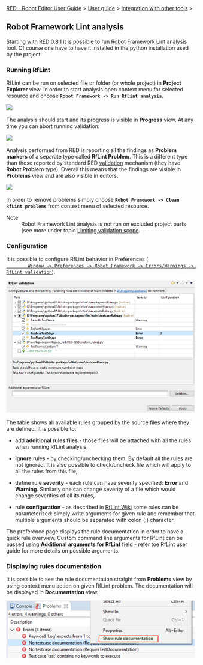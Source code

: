 <html>
<head>
<link href="PLUGINS_ROOT/org.robotframework.ide.eclipse.main.plugin.doc.user/help/style.css" rel="stylesheet" type="text/css"/>
</head>
<body>
<a href="RED/../../../../help/index.html">RED - Robot Editor User Guide</a> &gt; <a href="RED/../../../../help/user_guide/user_guide.html">User guide</a> &gt; <a href="RED/../../../../help/user_guide/tools_integration.html">Integration with other tools</a> &gt; 
	<h2>Robot Framework Lint analysis</h2>
<p>Starting with RED 0.8.1 it is possible to run <a class="external" href="http://github.com/boakley/robotframework-lint/" target="_blank">Robot Framework Lint</a> 
	analysis tool. Of course one have to have it installed in the python installation
	used by the project.
	</p>
<h3>Running RfLint</h3>
<p>RfLint can be run on selected file or folder (or whole project) in <b>Project Explorer</b> view. In order
	to start analysis open context menu for selected resource and choose <b><code>Robot Framework -> Run RfLint analysis</code></b>.
	</p>
<img src="images/rflint_run.png"/>
<p>The analysis should start and its progress is visible in <b>Progress</b> view. At any time you can abort running
	validation:
	</p>
<img src="images/rflint_progress.png"/>
<p>Analysis performed from RED is reporting all the findings as <b>Problem markers</b> of a separate type called
	<b>RfLint Problem</b>. This is a different type than those reported by standard RED <a href="../validation.html">
	validation</a> mechanism (they have <b>Robot Problem</b> type). Overall this means that the findings are visible
	in <b>Problems</b> view and are also visible in editors. 
	</p>
<img src="images/rflint_problems.png"/>
<p>In order to remove problems simply choose <b><code>Robot Framework -> Clean RfLint problems</code></b> from context menu
	of selected resource.
	</p>
<dl class="note">
<dt>Note</dt>
<dd>Robot Framework Lint analysis is not run on excluded project parts (see more under topic <a href="../validation/scope.html">Limiting validation scope</a>.
	   </dd>
</dl>
<h3>Configuration</h3>
<p>It is possible to configure RfLint behavior in Preferences (
		<code><a class="command" href="javascript:executeCommand('org.eclipse.ui.window.preferences(preferencePageId=org.robotframework.ide.eclipse.main.plugin.preferences.rflint)')">
		Window -> Preferences -> Robot Framework -> Errors/Warnings -> RfLint validation</a></code>).
	</p>
<img src="images/rflint_preferences.png"/>
<p>The table shows all available rules grouped by the source files where they are defined. It is possible
	to:
	</p>
<ul>
<li>add <b>additional rules files</b> - those files will be attached with all the rules when running RfLint 
	    analysis,
	    <p></p>
<li><b>ignore</b> rules - by checking/unchecking them. By default all the rules are not ignored. It is also
	    possible to check/uncheck file which will apply to all the rules from this file,
	    <p></p>
</li>
<li>define rule <b>severity</b> - each rule can have severity specified: <b>Error</b> and <b>Warning</b>.
        Similarly one can change severity of a file which would change severities of all its rules, 
        <p></p>
</li>
<li>rule <b>configuration</b> - as described in <a class="external" href="http://github.com/boakley/robotframework-lint/wiki/How-to-write-custom-rules" target="_blank">RfLint Wiki</a>
        some rules can be parameterized: simply write arguments for given rule and remember that multiple arguments
        should be separated with colon (:) character.
        <p></p>
</li>
</li></ul>
<p>The preference page displays the rule documentation in order to have a quick rule overview. Custom command
	line arguments for RfLint can be passed using <b>Additional arguments for RfLint</b> field - refer toe RfLint 
	user guide for more details on possible arguments.
	</p>
<h3>Displaying rules documentation</h3>
<p>It is possible to see the rule documentation straight from <b>Problems</b> view by using context menu
    action on given RfLint problem. The documentation will be displayed in <b>Documentation</b> view.
    </p>
<img src="images/rflint_showdoc.png"/>
<br/>
<br/>
</body>
</html>